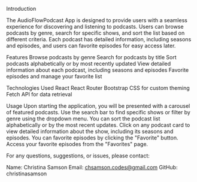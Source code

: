 Introduction

The AudioFlowPodcast App is designed to provide users with a seamless experience for discovering and listening to podcasts. Users can browse podcasts by genre, search for specific shows, and sort the list based on different criteria. Each podcast has detailed information, including seasons and episodes, and users can favorite episodes for easy access later.

Features
Browse podcasts by genre
Search for podcasts by title
Sort podcasts alphabetically or by most recently updated
View detailed information about each podcast, including seasons and episodes
Favorite episodes and manage your favorite list


Technologies Used
React
React Router
Bootstrap
CSS for custom theming
Fetch API for data retrieval

Usage
Upon starting the application, you will be presented with a carousel of featured podcasts. Use the search bar to find specific shows or filter by genre using the dropdown menu. You can sort the podcast list alphabetically or by the most recent updates.
Click on any podcast card to view detailed information about the show, including its seasons and episodes. You can favorite episodes by clicking the "Favorite" button. Access your favorite episodes from the "Favorites" page.

For any questions, suggestions, or issues, please contact:

Name: Christina Samson
Email: chsamson.codes@gmail.com
GitHub: christinasamson